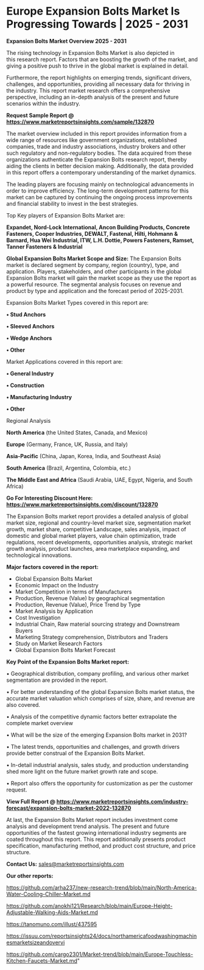 # Europe Expansion Bolts Market Is Progressing Towards | 2025 - 2031

<Strong> Expansion Bolts Market Overview 2025 - 2031</strong>

The rising technology in Expansion Bolts Market is also depicted in this research report. Factors that are boosting the growth of the market, and giving a positive push to thrive in the global market is explained in detail.

Furthermore, the report highlights on emerging trends, significant drivers, challenges, and opportunities, providing all necessary data for thriving in the industry. This report market research offers a comprehensive perspective, including an in-depth analysis of the present and future scenarios within the industry.

<strong>Request Sample Report @ <a href=https://www.marketreportsinsights.com/sample/132870>https://www.marketreportsinsights.com/sample/132870</a></strong>

The market overview included in this report provides information from a wide range of resources like government organizations, established companies, trade and industry associations, industry brokers and other such regulatory and non-regulatory bodies. The data acquired from these organizations authenticate the Expansion Bolts research report, thereby aiding the clients in better decision making. Additionally, the data provided in this report offers a contemporary understanding of the market dynamics.

The leading players are focusing mainly on technological advancements in order to improve efficiency. The long-term development patterns for this market can be captured by continuing the ongoing process improvements and financial stability to invest in the best strategies.

Top Key players of Expansion Bolts Market are:

<strong>Expandet, Nord-Lock International, Ancon Building Products, Concrete Fasteners, Cooper Industries, DEWALT, Fastenal, Hilti, Hohmann & Barnard, Hua Wei Industrial, ITW, L.H. Dottie, Powers Fasteners, Ramset, Tanner Fasteners & Industrial</strong>

<strong><b>Global Expansion Bolts Market Scope and Size:</b></strong>
The Expansion Bolts market is declared segment by company, region (country), type, and application. Players, stakeholders, and other participants in the global Expansion Bolts market will gain the market scope as they use the report as a powerful resource. The segmental analysis focuses on revenue and product by type and application and the forecast period of 2025-2031.

Expansion Bolts Market Types covered in this report are:

<strong>• Stud Anchors

• Sleeved Anchors

• Wedge Anchors

• Other</strong>

Market Applications covered in this report are:

<strong>• General Industry

• Construction

• Manufacturing Industry

• Other</strong> 

Regional Analysis

<strong>North America</strong> (the United States, Canada, and Mexico)

<strong>Europe</strong> (Germany, France, UK, Russia, and Italy)

<strong>Asia-Pacific</strong> (China, Japan, Korea, India, and Southeast Asia)

<strong>South America</strong> (Brazil, Argentina, Colombia, etc.)

<strong>The Middle East and Africa</strong> (Saudi Arabia, UAE, Egypt, Nigeria, and South Africa)

<strong>Go For Interesting Discount Here: <a href=https://www.marketreportsinsights.com/discount/132870>https://www.marketreportsinsights.com/discount/132870</a></strong>

The Expansion Bolts market report provides a detailed analysis of global market size, regional and country-level market size, segmentation market growth, market share, competitive Landscape, sales analysis, impact of domestic and global market players, value chain optimization, trade regulations, recent developments, opportunities analysis, strategic market growth analysis, product launches, area marketplace expanding, and technological innovations.

<strong><b>Major factors covered in the report:</b></strong>
<ul>
  <li>Global Expansion Bolts Market </li>
  <li>Economic Impact on the Industry</li>
  <li>Market Competition in terms of Manufacturers</li>
  <li>Production, Revenue (Value) by geographical segmentation</li>
  <li>Production, Revenue (Value), Price Trend by Type</li>
  <li>Market Analysis by Application</li>
  <li>Cost Investigation</li>
  <li>Industrial Chain, Raw material sourcing strategy and Downstream Buyers</li>
  <li>Marketing Strategy comprehension, Distributors and Traders</li>
  <li>Study on Market Research Factors</li>
  <li>Global Expansion Bolts Market Forecast</li>
</ul>

<strong><b>Key Point of the Expansion Bolts Market report:</b></strong>

• Geographical distribution, company profiling, and various other market segmentation are provided in the report.

• For better understanding of the global Expansion Bolts market status, the accurate market valuation which comprises of size, share, and revenue are also covered.

• Analysis of the competitive dynamic factors better extrapolate the complete market overview

• What will be the size of the emerging Expansion Bolts market in 2031?

• The latest trends, opportunities and challenges, and growth drivers provide better construal of the Expansion Bolts Market.

• In-detail industrial analysis, sales study, and production understanding shed more light on the future market growth rate and scope.

• Report also offers the opportunity for customization as per the customer request.

<strong><b>View Full Report @ <a href=https://www.marketreportsinsights.com/industry-forecast/expansion-bolts-market-2022-132870>https://www.marketreportsinsights.com/industry-forecast/expansion-bolts-market-2022-132870</a></b></strong>


At last, the Expansion Bolts Market report includes investment come analysis and development trend analysis. The present and future opportunities of the fastest growing international industry segments are coated throughout this report. This report additionally presents product specification, manufacturing method, and product cost structure, and price structure.

<strong>Contact Us:</strong>
sales@marketreportsinsights.com

<strong>Our other reports:</strong>

<a href=https://github.com/arha237/new-research-trend/blob/main/North-America-Water-Cooling-Chiller-Market.md>https://github.com/arha237/new-research-trend/blob/main/North-America-Water-Cooling-Chiller-Market.md</a>

<a href=https://github.com/anokhi121/Research/blob/main/Europe-Height-Adjustable-Walking-Aids-Market.md>https://github.com/anokhi121/Research/blob/main/Europe-Height-Adjustable-Walking-Aids-Market.md</a>

<a href=https://tanomuno.com/illust/437595>https://tanomuno.com/illust/437595</a>

<a href=https://issuu.com/reportsinsights24/docs/northamericafoodwashingmachinesmarketsizeandovervi>https://issuu.com/reportsinsights24/docs/northamericafoodwashingmachinesmarketsizeandovervi</a>

<a href=https://github.com/cargo2301/Market-trend/blob/main/Europe-Touchless-Kitchen-Faucets-Market.md>https://github.com/cargo2301/Market-trend/blob/main/Europe-Touchless-Kitchen-Faucets-Market.md</a>"
